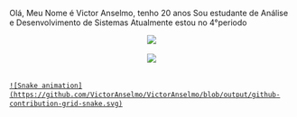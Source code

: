 Olá, Meu Nome é Victor Anselmo, tenho 20 anos
Sou estudante de Análise e Desenvolvimento de Sistemas
Atualmente estou no 4°periodo




<div align="center">
  <a href="https://github.com/VictorAnselmo/Victor">
  <img height="180em" src="https://github-readme-stats.vercel.app/api?username=VictorAnselmo&show_icons=true&theme=highcontrast&include_all_commits=true&count_private=true"/> <P>
  <img height="180em" src="https://github-readme-stats.vercel.app/api/top-langs/?username=VictorAnselmo&layout=compact&langs_count=7&theme=highcontrast"/>
</div>

##
    ![Snake animation](https://github.com/VictorAnselmo/VictorAnselmo/blob/output/github-contribution-grid-snake.svg)
